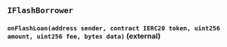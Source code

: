 ## `IFlashBorrower`

### `onFlashLoan(address sender, contract IERC20 token, uint256 amount, uint256 fee, bytes data)` (external)
